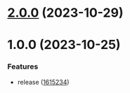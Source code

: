 # [2.0.0](https://github.com/fgiova/aws-signature/compare/1.0.0...2.0.0) (2023-10-29)

# 1.0.0 (2023-10-25)


### Features

* release ([1615234](https://github.com/fgiova/aws-signature/commit/16152340f869b281245508d1ad8de7ca5004386f))
